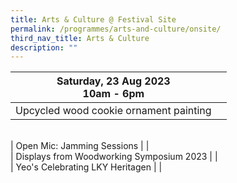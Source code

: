 ```yaml
---
title: Arts & Culture @ Festival Site
permalink: /programmes/arts-and-culture/onsite/
third_nav_title: Arts & Culture
description: ""
---
```

| Saturday, 23 Aug 2023 <br> 10am - 6pm |  |
| -------- | -------- |
| Upcycled wood cookie ornament painting | |
<br>
| Open Mic: Jamming Sessions |  |
<br>
| Displays from Woodworking Symposium 2023 |   |
<br>
| Yeo's Celebrating LKY Heritagen | |
<br>